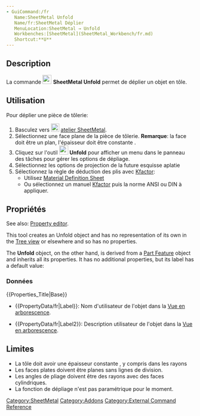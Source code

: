 ```yaml
---
- GuiCommand:/fr
   Name:SheetMetal Unfold
   Name/fr:SheetMetal Déplier
   MenuLocation:SheetMetal → Unfold
   Workbenches:[SheetMetal](SheetMetal_Workbench/fr.md)
   Shortcut:**U**
---
```



</div>

## Description

La commande <img alt="" src=images/SheetMetal_Unfold.svg  style="width:24px;"> **SheetMetal Unfold** permet de déplier un objet en tôle.

## Utilisation

Pour déplier une pièce de tôlerie:

1.  Basculez vers <img alt="" src=images/Sheetmetal_workbench_icon.svg  style="width:22px;"> [atelier SheetMetal](SheetMetal_Workbench/fr.md).
2.  Sélectionnez une face plane de la pièce de tôlerie. **Remarque**: la face doit être un plan, l\'épaisseur doit être constante .
3.  Cliquez sur l\'outil <img alt="" src=images/SheetMetal_Unfold.svg  style="width:24px;"> **Unfold** pour afficher un menu dans le panneau des tâches pour gérer les options de dépliage.
4.  Sélectionnez les options de projection de la future esquisse aplatie
5.  Sélectionnez la règle de déduction des plis avec [Kfactor](https://github.com/shaise/FreeCAD_SheetMetal#terminology):
    -   Utilisez [Material Definition Sheet](https://github.com/shaise/FreeCAD_SheetMetal#material-definition-sheet)
    -   Ou sélectionnez un manuel [Kfactor](https://github.com/shaise/FreeCAD_SheetMetal#terminology) puis la norme ANSI ou DIN à appliquer.

## Propriétés

See also: [Property editor](Property_editor.md).

This tool creates an Unfold object and has no representation of its own in the [Tree view](Tree_view.md) or elsewhere and so has no properties.

The **Unfold** object, on the other hand, is derived from a [Part Feature](Part_Feature.md) object and inherits all its properties. It has no additional properties, but its label has a default value:

### Données


{{Properties_Title|Base}}


<div class="mw-translate-fuzzy">

-    {{PropertyData/fr|Label}}: Nom d\'utilisateur de l\'objet dans la [Vue en arborescence](Tree_view/fr.md).

-    {{PropertyData/fr|Label2}}: Description utilisateur de l\'objet dans la [Vue en arborescence](Tree_view/fr.md).


</div>

## Limites

-   La tôle doit avoir une épaisseur constante , y compris dans les rayons
-   Les faces plates doivent être planes sans lignes de division.
-   Les angles de pliage doivent être des rayons avec des faces cylindriques.
-   La fonction de dépliage n\'est pas paramétrique pour le moment.


<div class="mw-translate-fuzzy">





</div>

[Category:SheetMetal](Category:SheetMetal.md) [Category:Addons](Category:Addons.md) [Category:External Command Reference](Category:External_Command_Reference.md)
